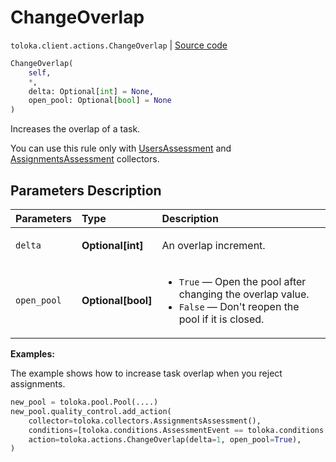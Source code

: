 # ChangeOverlap
`toloka.client.actions.ChangeOverlap` | [Source code](https://github.com/Toloka/toloka-kit/blob/v1.1.1/src/client/actions.py#L131)

```python
ChangeOverlap(
    self,
    *,
    delta: Optional[int] = None,
    open_pool: Optional[bool] = None
)
```

Increases the overlap of a task.


You can use this rule only with [UsersAssessment](toloka.client.collectors.UsersAssessment) and [AssignmentsAssessment](toloka.client.collectors.AssignmentsAssessment) collectors.

## Parameters Description

| Parameters | Type | Description |
| :----------| :----| :-----------|
`delta`|**Optional\[int\]**|<p>An overlap increment.</p>
`open_pool`|**Optional\[bool\]**|<ul> <li>`True` — Open the pool after changing the overlap value.</li> <li>`False` — Don&#x27;t reopen the pool if it is closed.</li> </ul>

**Examples:**

The example shows how to increase task overlap when you reject assignments.

```python
new_pool = toloka.pool.Pool(....)
new_pool.quality_control.add_action(
    collector=toloka.collectors.AssignmentsAssessment(),
    conditions=[toloka.conditions.AssessmentEvent == toloka.conditions.AssessmentEvent.REJECT],
    action=toloka.actions.ChangeOverlap(delta=1, open_pool=True),
)
```
